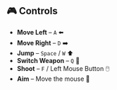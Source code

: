 ## 🎮 Controls  

- **Move Left** – `A` ⬅️  
- **Move Right** – `D` ➡️  
- **Jump** – `Space` / `W` ⬆️  
- **Switch Weapon** – `Q` 🔄  
- **Shoot** – `F` / Left Mouse Button 🖱️  
- **Aim** – Move the mouse 🎯  
